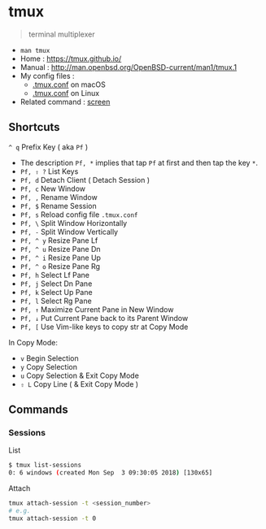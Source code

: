 # tmux

> terminal multiplexer

- `man tmux`
- Home : https://tmux.github.io/
- Manual : http://man.openbsd.org/OpenBSD-current/man1/tmux.1
- My config files :
    - [.tmux.conf](https://github.com/IceHe/mac-conf/blob/master/.tmux.conf) on macOS
    - [.tmux.conf](https://github.com/IceHe/linux-conf/blob/master/.tmux.conf) on Linux
- Related command : [screen](https://www.gnu.org/software/screen/manual/screen.html)

## Shortcuts

`^ q` Prefix Key ( aka `Pf` )

- The description `Pf, *` implies that tap `Pf` at first and then tap the key `*`.
- `Pf, ⇧ ?` List Keys
- `Pf, d` Detach Client ( Detach Session )
- `Pf, c` New Window
- `Pf, ,` Rename Window
- `Pf, $` Rename Session
- `Pf, s` Reload config file `.tmux.conf`
- `Pf, \` Split Window Horizontally
- `Pf, -` Split Window Vertically
- `Pf, ^ y` Resize Pane Lf
- `Pf, ^ u` Resize Pane Dn
- `Pf, ^ i` Resize Pane Up
- `Pf, ^ o` Resize Pane Rg
- `Pf, h` Select Lf Pane
- `Pf, j` Select Dn Pane
- `Pf, k` Select Up Pane
- `Pf, l` Select Rg Pane
- `Pf, ↑` Maximize Current Pane in New Window
- `Pf, ↓` Put Current Pane back to its Parent Window
- `Pf, [` Use Vim-like keys to copy str at Copy Mode

In Copy Mode:

- `v` Begin Selection
- `y` Copy Selection
- `u` Copy Selection & Exit Copy Mode
- `⇧ L` Copy Line ( & Exit Copy Mode )

## Commands

### Sessions

List

```bash
$ tmux list-sessions
0: 6 windows (created Mon Sep  3 09:30:05 2018) [130x65]
```

Attach

```bash
tmux attach-session -t <session_number>
# e.g.
tmux attach-session -t 0
```
